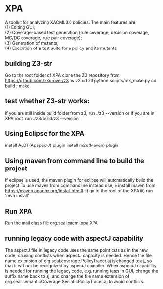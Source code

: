 # XPA
A toolkit for analyzing XACML3.0 policies. The main features are:  
(1) Editing GUI;   
(2) Coverage-based test generation (rule coverage, decision coverage, MC/DC coverage, rule pair coverage);   
(3) Generation of mutants;   
(4) Execution of a test suite for a policy and its mutants.  
  
  
## building Z3-str  
Go to the root folder of XPA
clone the Z3 repository from https://github.com/z3prover/z3 as z3
cd z3
python scripts/mk_make.py
cd build ; make


## test whether Z3-str works:  
if you are still inside build folder from z3, run ./z3 --version or if you are in XPA root, run ./z3/build/z3 --version


## Using Eclipse for the XPA 
install AJDT(ApspectJ) plugin
install m2e(Maven) plugin


## Using maven from command line to build the project
If eclipse is used, the maven plugin for eclipse will automatically build the project 
To use maven from commandline instead use, 
i) install maven from https://maven.apache.org/install.html#
ii) go to the root of the XPA
iii) run 'mvn install'


## Run XPA
Run the mail class file org.seal.xacml.xpa.XPA


## running legacy code with aspectJ capability
The aspectJ file in legacy code uses the same point cuts as in the new code, causing conflicts when aspectJ capacity is needed. Hence the file name extension of org.seal.coverage.PolicyTracer.aj is changed to aj_ so that it will not be recognized by aspectJ compiler. When aspectJ capability is needed for running the legacy code, e.g. running tests in GUI, change the suffix name back to aj, and change the file name extension of org.seal.semanticCoverage.SematicPolicyTracer.aj to avoid conflicts.
